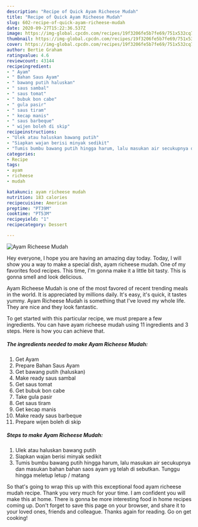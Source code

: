 ```yaml
---
description: "Recipe of Quick Ayam Richeese Mudah"
title: "Recipe of Quick Ayam Richeese Mudah"
slug: 602-recipe-of-quick-ayam-richeese-mudah
date: 2020-09-27T15:22:36.537Z
image: https://img-global.cpcdn.com/recipes/19f3206fe5b7fe69/751x532cq70/ayam-richeese-mudah-foto-resep-utama.jpg
thumbnail: https://img-global.cpcdn.com/recipes/19f3206fe5b7fe69/751x532cq70/ayam-richeese-mudah-foto-resep-utama.jpg
cover: https://img-global.cpcdn.com/recipes/19f3206fe5b7fe69/751x532cq70/ayam-richeese-mudah-foto-resep-utama.jpg
author: Bertie Graham
ratingvalue: 4.6
reviewcount: 43144
recipeingredient:
- " Ayam"
- " Bahan Saus Ayam"
- " bawang putih haluskan"
- " saus sambal"
- " saus tomat"
- " bubuk bon cabe"
- " gula pasir"
- " saus tiram"
- " kecap manis"
- " saus barbeque"
- " wijen boleh di skip"
recipeinstructions:
- "Ulek atau haluskan bawang putih"
- "Siapkan wajan berisi minyak sedikit"
- "Tumis bumbu bawang putih hingga harum, lalu masukan air secukupnya dan masukan bahan bahan saos ayam yg telah di sebutkan. Tunggu hingga meletup letup / matang"
categories:
- Recipe
tags:
- ayam
- richeese
- mudah

katakunci: ayam richeese mudah 
nutrition: 183 calories
recipecuisine: American
preptime: "PT39M"
cooktime: "PT53M"
recipeyield: "1"
recipecategory: Dessert

---
```



![Ayam Richeese Mudah](https://img-global.cpcdn.com/recipes/19f3206fe5b7fe69/751x532cq70/ayam-richeese-mudah-foto-resep-utama.jpg)

Hey everyone, I hope you are having an amazing day today. Today, I will show you a way to make a special dish, ayam richeese mudah. One of my favorites food recipes. This time, I'm gonna make it a little bit tasty. This is gonna smell and look delicious.



Ayam Richeese Mudah is one of the most favored of recent trending meals in the world. It is appreciated by millions daily. It's easy, it's quick, it tastes yummy. Ayam Richeese Mudah is something that I've loved my whole life. They are nice and they look fantastic.


To get started with this particular recipe, we must prepare a few ingredients. You can have ayam richeese mudah using 11 ingredients and 3 steps. Here is how you can achieve that.

<!--inarticleads1-->

##### The ingredients needed to make Ayam Richeese Mudah:

1. Get  Ayam
1. Prepare  Bahan Saus Ayam
1. Get  bawang putih (haluskan)
1. Make ready  saus sambal
1. Get  saus tomat
1. Get  bubuk bon cabe
1. Take  gula pasir
1. Get  saus tiram
1. Get  kecap manis
1. Make ready  saus barbeque
1. Prepare  wijen boleh di skip




<!--inarticleads2-->

##### Steps to make Ayam Richeese Mudah:

1. Ulek atau haluskan bawang putih
1. Siapkan wajan berisi minyak sedikit
1. Tumis bumbu bawang putih hingga harum, lalu masukan air secukupnya dan masukan bahan bahan saos ayam yg telah di sebutkan. Tunggu hingga meletup letup / matang




So that's going to wrap this up with this exceptional food ayam richeese mudah recipe. Thank you very much for your time. I am confident you will make this at home. There is gonna be more interesting food in home recipes coming up. Don't forget to save this page on your browser, and share it to your loved ones, friends and colleague. Thanks again for reading. Go on get cooking!
